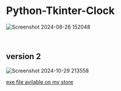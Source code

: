 # Python-Tkinter-Clock
![Screenshot 2024-08-26 152048](https://github.com/user-attachments/assets/a168c53e-ce6f-4e15-9a7b-d487bc3b8700)

</br>

<h2>version 2</h2>

![Screenshot 2024-10-29 213558](https://github.com/user-attachments/assets/1798e577-6d1d-4678-86ca-9485bdd1637e)


<a href="https://gk-codes-store.neocities.org/" target=_blank>exe file avilable on my store</a>
